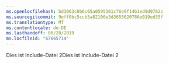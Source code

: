 ```yaml
---
ms.openlocfilehash: bd3063c0b6c65a0595361c76e9f14b1ed9d9782c
ms.sourcegitcommit: 9eff0bc5ccb5a82106e3d3655620786e019ed35f
ms.translationtype: MT
ms.contentlocale: de-DE
ms.lasthandoff: 06/20/2019
ms.locfileid: "67665714"
---
```

<span data-ttu-id="509b9-101">Dies ist Include-Datei 2</span><span class="sxs-lookup"><span data-stu-id="509b9-101">Dies ist Include-Datei 2</span></span>
